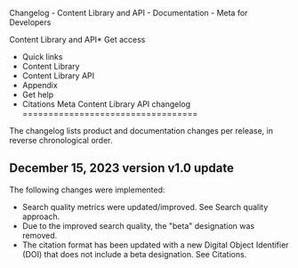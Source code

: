 
Changelog - Content Library and API - Documentation - Meta for Developers









Content Library and API* Get access
* Quick links
* Content Library
* Content Library API
* Appendix
* Get help
* Citations
Meta Content Library API changelog
==================================


The changelog lists product and documentation changes per release, in reverse chronological order.


December 15, 2023 version v1.0 update
-------------------------------------


The following changes were implemented:


* Search quality metrics were updated/improved. See Search quality approach.
* Due to the improved search quality, the "beta" designation was removed.
* The citation format has been updated with a new Digital Object Identifier (DOI) that does not include a beta designation. See Citations.


































 
